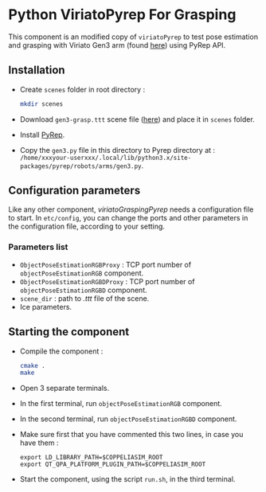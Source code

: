 # Python ViriatoPyrep For Grasping

This component is an modified copy of `viriatoPyrep` to test pose estimation and grasping with Viriato Gen3 arm (found [here](https://drive.google.com/file/d/1xcmN0KhPeRa4pRaAOfZrDxP2IEozzAGO/view?usp=sharing)) using PyRep API.

## Installation

-   Create `scenes` folder in root directory :
    ```bash
    mkdir scenes
    ```

-   Download `gen3-grasp.ttt` scene file ([here](https://drive.google.com/file/d/1l1toq6XcohdON_o0sQX1O4jl6NNE_93m/view?usp=sharing)) and place it in `scenes` folder.

-   Install [PyRep](https://github.com/stepjam/PyRep).

-   Copy the `gen3.py` file in this directory to Pyrep directory at : `/home/xxxyour-userxxx/.local/lib/python3.x/site-packages/pyrep/robots/arms/gen3.py`.

## Configuration parameters

Like any other component, *viriatoGraspingPyrep* needs a configuration file to start. In `etc/config`, you can change the ports and other parameters in the configuration file, according to your setting.

### Parameters list

-   `ObjectPoseEstimationRGBProxy` : TCP port number of `objectPoseEstimationRGB` component.
-   `ObjectPoseEstimationRGBDProxy` : TCP port number of `objectPoseEstimationRGBD` component.
-   `scene_dir` : path to _.ttt_ file of the scene.
-   Ice parameters.

## Starting the component

-   Compile the component :
    ```bash
    cmake .
    make
    ```

-   Open 3 separate terminals.

-   In the first terminal, run `objectPoseEstimationRGB` component.

-   In the second terminal, run `objectPoseEstimationRGBD` component.

-   Make sure first that you have commented this two lines, in case you have them :
    ```
    export LD_LIBRARY_PATH=$COPPELIASIM_ROOT
    export QT_QPA_PLATFORM_PLUGIN_PATH=$COPPELIASIM_ROOT
    ```

-   Start the component, using the script `run.sh`, in the third terminal.
